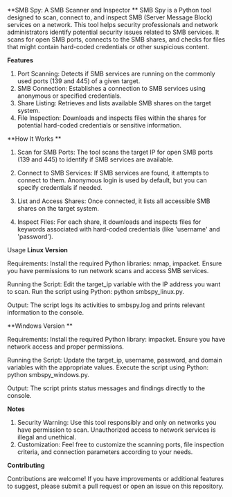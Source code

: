 **SMB Spy: A SMB Scanner and Inspector
**
SMB Spy is a Python tool designed to scan, connect to, and inspect SMB (Server Message Block) services on a network. This tool helps security professionals and network administrators identify potential security issues related to SMB services. It scans for open SMB ports, connects to the SMB shares, and checks for files that might contain hard-coded credentials or other suspicious content.

**Features**

1. Port Scanning: Detects if SMB services are running on the commonly used ports (139 and 445) of a given target.
2. SMB Connection: Establishes a connection to SMB services using anonymous or specified credentials.
3. Share Listing: Retrieves and lists available SMB shares on the target system.
4. File Inspection: Downloads and inspects files within the shares for potential hard-coded credentials or sensitive information.

**How It Works
**
1. Scan for SMB Ports:
        The tool scans the target IP for open SMB ports (139 and 445) to identify if SMB services are available.

2. Connect to SMB Services:
        If SMB services are found, it attempts to connect to them. Anonymous login is used by default, but you can specify credentials if needed.

3. List and Access Shares:
        Once connected, it lists all accessible SMB shares on the target system.

4. Inspect Files:
        For each share, it downloads and inspects files for keywords associated with hard-coded credentials (like 'username' and 'password').

Usage
**Linux Version**

Requirements:
        Install the required Python libraries: nmap, impacket.
        Ensure you have permissions to run network scans and access SMB services.

Running the Script:
        Edit the target_ip variable with the IP address you want to scan.
        Run the script using Python: python smbspy_linux.py.

Output:
        The script logs its activities to smbspy.log and prints relevant information to the console.

**Windows Version
**

Requirements:
        Install the required Python library: impacket.
        Ensure you have network access and proper permissions.

Running the Script:
        Update the target_ip, username, password, and domain variables with the appropriate values.
        Execute the script using Python: python smbspy_windows.py.

Output:
        The script prints status messages and findings directly to the console.

**Notes**

1. Security Warning: Use this tool responsibly and only on networks you have permission to scan. Unauthorized access to network services is illegal and unethical.
2. Customization: Feel free to customize the scanning ports, file inspection criteria, and connection parameters according to your needs.

**Contributing**

Contributions are welcome! If you have improvements or additional features to suggest, please submit a pull request or open an issue on this repository.
